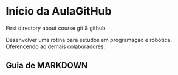 # Início da AulaGitHub
 First directory about course git & github

Desenvolver uma rotina para estudos em programação e robótica. Oferencendo ao demais colaboradores. 

## Guia de MARKDOWN


